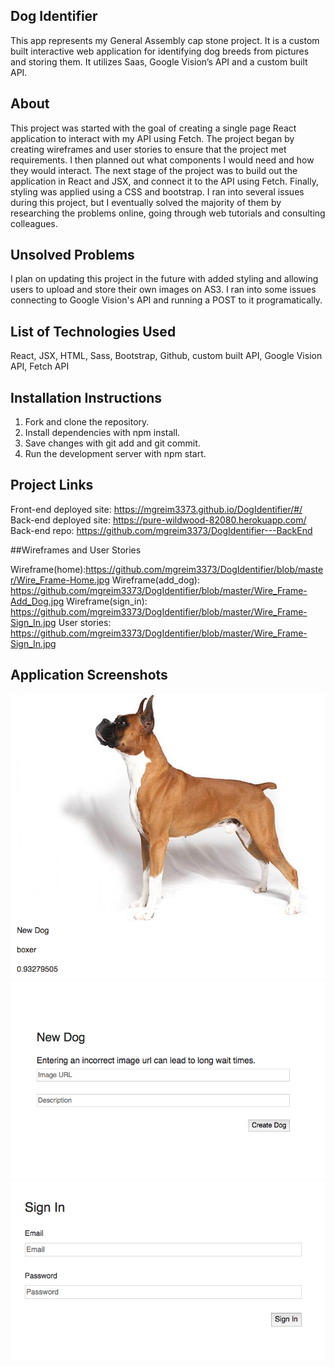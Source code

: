 ## Dog Identifier

This app represents my General Assembly cap stone project. It is a custom built interactive web application for identifying dog breeds from pictures and storing them. It utilizes Saas, Google Vision’s API and a custom built API.

## About

This project was started with the goal of creating a single page React application to interact with my API using Fetch. The project began by creating wireframes and user stories to ensure that the project met requirements. I then planned out what components I would need and how they would interact. The next stage of the project was to build out the application in React and JSX, and connect it to the API using Fetch. Finally, styling was applied using a CSS and bootstrap. I ran into several issues during this project, but I eventually solved the majority of them by researching the problems online, going through web tutorials and consulting colleagues.

## Unsolved Problems

I plan on updating this project in the future with added styling and allowing users to upload and store their own images on AS3. I ran into some issues connecting to Google Vision's API and running a POST to it programatically.

## List of Technologies Used

React, JSX, HTML, Sass, Bootstrap, Github, custom built API, Google Vision API, Fetch API

## Installation Instructions

1. Fork and clone the repository.
2. Install dependencies with npm install.
3. Save changes with git add and git commit.
4. Run the development server with npm start.

## Project Links

Front-end deployed site: https://mgreim3373.github.io/DogIdentifier/#/
Back-end deployed site: https://pure-wildwood-82080.herokuapp.com/
Back-end repo: https://github.com/mgreim3373/DogIdentifier---BackEnd

##Wireframes and User Stories

Wireframe(home):https://github.com/mgreim3373/DogIdentifier/blob/master/Wire_Frame-Home.jpg
Wireframe(add_dog): https://github.com/mgreim3373/DogIdentifier/blob/master/Wire_Frame-Add_Dog.jpg
Wireframe(sign_in): https://github.com/mgreim3373/DogIdentifier/blob/master/Wire_Frame-Sign_In.jpg
User stories: https://github.com/mgreim3373/DogIdentifier/blob/master/Wire_Frame-Sign_In.jpg

## Application Screenshots 

![Display Dog Page](https://github.com/mgreim3373/DogIdentifier/blob/master/ShowDog.jpg?raw=true)
![Create Dog Page](https://github.com/mgreim3373/DogIdentifier/blob/master/CreateDog.jpg?raw=true)
![login Page](https://github.com/mgreim3373/DogIdentifier/blob/master/Login.jpg?raw=true)


